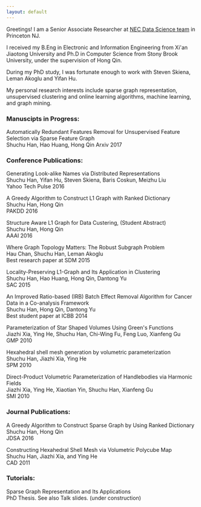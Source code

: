 ```yaml
---
layout: default
---
```

Greetings! I am a Senior Associate Researcher at [NEC Data Science team](http://www.nec-labs.com/research-departments/data-science/data-science-home) in Princeton NJ. 

I received my B.Eng in Electronic and Information Engineering from Xi'an Jiaotong University and Ph.D in Computer Science from Stony Brook University, under the supervision of Hong Qin.

During my PhD study, I was fortunate enough to work with Steven Skiena, Leman Akoglu and Yifan Hu.

My personal research interests include sparse graph representation, unsupervised clustering and online learning algorithms, machine learning, and graph mining. 

### [](#header-3) Manuscipts in Progress:   
Automatically Redundant Features Removal for Unsupervised Feature Selection via Sparse Feature Graph  
Shuchu Han, Hao Huang, Hong Qin
Arxiv 2017

### [](#header-3) Conference Publications:
Generating Look-alike Names via Distributed Representations  
Shuchu Han, Yifan Hu, Steven Skiena, Baris Coskun, Meizhu Liu  
Yahoo Tech Pulse  2016

A Greedy Algorithm to Construct L1 Graph with Ranked Dictionary  
Shuchu Han, Hong Qin  
PAKDD 2016  

Structure Aware L1 Graph for Data Custering, (Student Abstract)  
Shuchu Han, Hong Qin   
AAAI 2016   

Where Graph Topology Matters: The Robust Subgraph Problem   
Hau Chan, Shuchu Han, Leman Akoglu   
Best research paper at SDM 2015  

Locality-Preserving L1-Graph and Its Application in Clustering  
Shuchu Han, Hao Huang, Hong Qin, Dantong Yu  
SAC 2015  

An Improved Ratio-based (IRB) Batch Effect Removal Algorithm  for Cancer Data in a Co-analysis Framework  
Shuchu Han, Hong Qin, Dantong Yu  
Best student paper at ICBB 2014  

Parameterization of Star Shaped Volumes Using Green's Functions  
Jiazhi Xia, Ying He, Shuchu Han, Chi-Wing Fu, Feng Luo, Xianfeng Gu   
GMP 2010   

Hexahedral shell mesh generation by volumetric parameterization   
Shuchu Han, Jiazhi Xia, Ying He   
SPM 2010   

Direct-Product Volumetric Parameterization of Handlebodies via Harmonic Fields   
Jiazhi Xia, Ying He, Xiaotian Yin, Shuchu Han, Xianfeng Gu   
SMI 2010   

### [](#header-3) Journal Publications:   
A Greedy Algorithm to Construct Sparse Graph by Using Ranked Dictionary   
Shuchu Han, Hong Qin   
JDSA 2016  

Constructing Hexahedral Shell Mesh via Volumetric Polycube Map   
Shuchu Han, Jiazhi Xia, and Ying He  
CAD 2011   

### [](#header-3) Tutorials:   
Sparse Graph Representation and Its Applications  
PhD Thesis. See also Talk slides. (under construction)   
